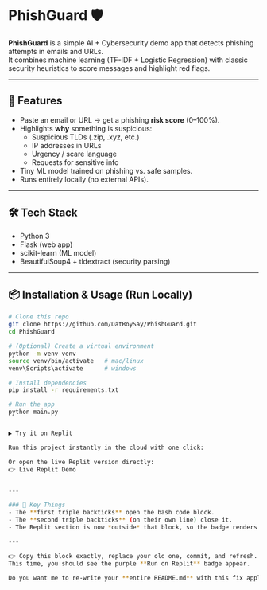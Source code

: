 # PhishGuard 🛡️

**PhishGuard** is a simple AI + Cybersecurity demo app that detects phishing attempts in emails and URLs.  
It combines machine learning (TF-IDF + Logistic Regression) with classic security heuristics to score messages and highlight red flags.

---

## 🚀 Features
- Paste an email or URL → get a phishing **risk score** (0–100%).
- Highlights **why** something is suspicious:
  - Suspicious TLDs (.zip, .xyz, etc.)
  - IP addresses in URLs
  - Urgency / scare language
  - Requests for sensitive info
- Tiny ML model trained on phishing vs. safe samples.
- Runs entirely locally (no external APIs).

---

## 🛠️ Tech Stack
- Python 3  
- Flask (web app)  
- scikit-learn (ML model)  
- BeautifulSoup4 + tldextract (security parsing)

---
## 📦 Installation & Usage (Run Locally)

```bash
# Clone this repo
git clone https://github.com/DatBoySay/PhishGuard.git
cd PhishGuard

# (Optional) Create a virtual environment
python -m venv venv
source venv/bin/activate   # mac/linux
venv\Scripts\activate      # windows

# Install dependencies
pip install -r requirements.txt

# Run the app
python main.py


▶️ Try it on Replit

Run this project instantly in the cloud with one click:

Or open the live Replit version directly:
👉 Live Replit Demo


---

### 🔑 Key Things
- The **first triple backticks** open the bash code block.  
- The **second triple backticks** (on their own line) close it.  
- The Replit section is now *outside* that block, so the badge renders properly.

---

👉 Copy this block exactly, replace your old one, commit, and refresh.  
This time, you should see the purple **Run on Replit** badge appear.  

Do you want me to re-write your **entire README.md** with this fix applied (so you just paste it once and be done)?
